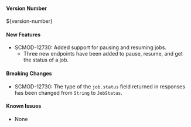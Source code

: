 #### Version Number
${version-number}

#### New Features
- SCMOD-12730: Added support for pausing and resuming jobs.
  - Three new endpoints have been added to pause, resume, and get the status of a job.

#### Breaking Changes
- SCMOD-12730: The type of the `job.status` field returned in responses has been changed from `String` to `JobStatus`.

#### Known Issues
- None
